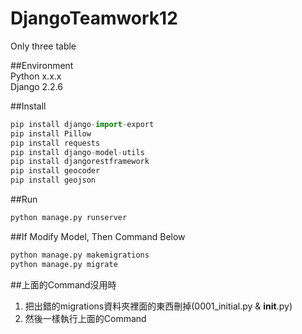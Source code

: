# DjangoTeamwork12
Only three table

##Environment
<br>
Python x.x.x
<br>
Django 2.2.6

##Install
```Python
pip install django-import-export
pip install Pillow
pip install requests
pip install django-model-utils
pip install djangorestframework
pip install geocoder
pip install geojson
```

##Run
```Python
python manage.py runserver
```

##If Modify Model, Then Command Below
```Python
python manage.py makemigrations
python manage.py migrate
```

##上面的Command沒用時
1. 把出錯的migrations資料夾裡面的東西刪掉(0001_initial.py & __init__.py)
2. 然後一樣執行上面的Command



